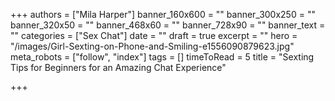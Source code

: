 +++
authors = ["Mila Harper"]
banner_160x600 = ""
banner_300x250 = ""
banner_320x50 = ""
banner_468x60 = ""
banner_728x90 = ""
banner_text = ""
categories = ["Sex Chat"]
date = ""
draft = true
excerpt = ""
hero = "/images/Girl-Sexting-on-Phone-and-Smiling-e1556090879623.jpg"
meta_robots = ["follow", "index"]
tags = []
timeToRead = 5
title = "Sexting Tips for Beginners for an Amazing Chat Experience"

+++
